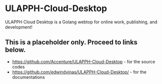 # ULAPPH-Cloud-Desktop
ULAPPH Cloud Desktop is a Golang webtop for online work, publishing, and development!

This is a placeholder only. Proceed to links below.
-----------------
* https://github.com/Accenture/ULAPPH-Cloud-Desktop - for the source codes
* https://github.com/edwindvinas/ULAPPH-Cloud-Desktop/ - for the documentations
